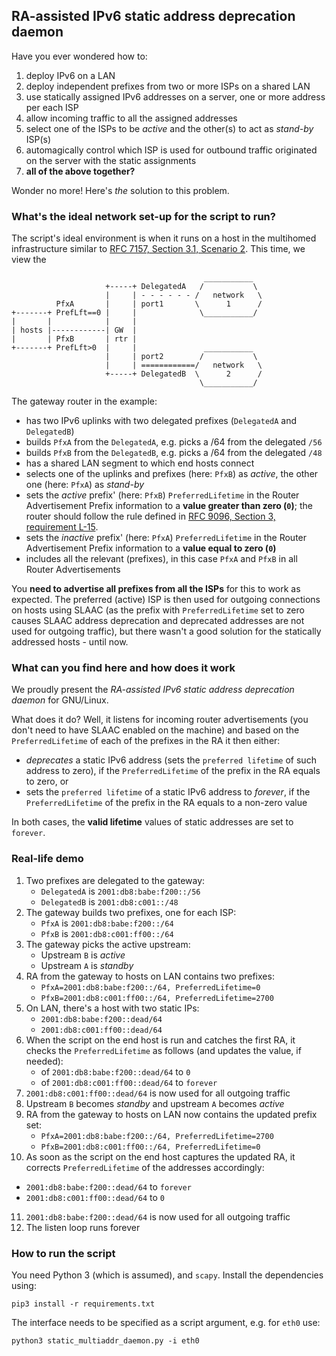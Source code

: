 ## RA-assisted IPv6 static address deprecation daemon

Have you ever wondered how to:

1. deploy IPv6 on a LAN
2. deploy independent prefixes from two or more ISPs on a shared LAN
3. use statically assigned IPv6 addresses on a server, one or more address per each ISP
4. allow incoming traffic to all the assigned addresses
5. select one of the ISPs to be *active* and the other(s) to act as *stand-by* ISP(s)
5. automagically control which ISP is used for outbound traffic originated on the server with the static assignments
6. **all of the above together?**

Wonder no more! Here's *the* solution to this problem.

### What's the ideal network set-up for the script to run?

The script's ideal environment is when it runs on a host in the multihomed infrastructure similar to [RFC 7157, Section 3.1, Scenario 2](https://datatracker.ietf.org/doc/html/rfc7157#section-3.1). This time, we view the 

```
                                           ___________
                     +-----+ DelegatedA   /           \
                     |     | - - - - - - /   network   \
          PfxA       |     | port1       \      1      /
+-------+ PrefLft==0 |     |              \___________/
|       |            |     |
| hosts |------------| GW  |
|       | PfxB       | rtr |
+-------+ PrefLft>0  |     |               ___________
                     |     | port2        /           \
                     |     | ============/   network   \
                     +-----+ DelegatedB  \      2      /
                                          \___________/
```

The gateway router in the example:

- has two IPv6 uplinks with two delegated prefixes (`DelegatedA` and `DelegatedB`)
- builds `PfxA` from the `DelegatedA`, e.g. picks a /64 from the delegated `/56`
- builds `PfxB` from the `DelegatedB`, e.g. picks a /64 from the delegated `/48`
- has a shared LAN segment to which end hosts connect
- selects one of the uplinks and prefixes (here: `PfxB`) as *active*, the other one (here: `PfxA`) as *stand-by*
- sets the *active* prefix' (here: `PfxB`) `PreferredLifetime` in the Router Advertisement Prefix information to a **value greater than zero (`0`)**; the router should follow the rule defined in [RFC 9096, Section 3, requirement L-15](https://datatracker.ietf.org/doc/html/rfc9096#section-3).
- sets the *inactive* prefix' (here: `PfxA`) `PreferredLifetime` in the Router Advertisement Prefix information to a **value equal to zero (`0`)**
- includes all the relevant (prefixes), in this case `PfxA` and `PfxB` in all Router Advertisements

You **need to advertise all prefixes from all the ISPs** for this to work as expected. The preferred (active) ISP is then used for outgoing connections on  hosts using SLAAC (as the prefix with `PreferredLifetime` set to zero causes SLAAC address deprecation and deprecated addresses are not used for outgoing traffic), but there wasn't a good solution for the statically addressed hosts - until now.

### What can you find here and how does it work

We proudly present the *RA-assisted IPv6 static address deprecation daemon* for GNU/Linux.

What does it do? Well, it listens for incoming router advertisements (you don't need to have SLAAC enabled on the machine) and based on the `PreferredLifetime` of each of the prefixes in the RA it then either:

- *deprecates* a static IPv6 address (sets the `preferred lifetime` of such address to zero), if the `PreferredLifetime` of the prefix in the RA equals to zero, or
- sets the `preferred lifetime` of a static IPv6 address to *forever*, if the `PreferredLifetime` of the prefix in the RA equals to a non-zero value

In both cases, the **valid lifetime** values of static addresses are set to `forever`.

### Real-life demo

1. Two prefixes are delegated to the gateway:
   * `DelegatedA` is `2001:db8:babe:f200::/56`
   * `DelegatedB` is `2001:db8:c001::/48`
2. The gateway builds two prefixes, one for each ISP:
   * `PfxA` is `2001:db8:babe:f200::/64`
   * `PfxB` is `2001:db8:c001:ff00::/64`
3. The gateway picks the active upstream:
   * Upstream `B` is *active*
   * Upstream `A` is *standby*
4. RA from the gateway to hosts on LAN contains two prefixes:
   * `PfxA=2001:db8:babe:f200::/64, PreferredLifetime=0`
   * `PfxB=2001:db8:c001:ff00::/64, PreferredLifetime=2700`
5. On LAN, there's a host with two static IPs:
   * `2001:db8:babe:f200::dead/64`
   * `2001:db8:c001:ff00::dead/64`
6. When the script on the end host is run and catches the first RA, it checks the `PreferredLifetime` as follows (and updates the value, if needed):
   * of `2001:db8:babe:f200::dead/64` to `0`
   * of `2001:db8:c001:ff00::dead/64` to `forever`
7. `2001:db8:c001:ff00::dead/64` is now used for all outgoing traffic
8. Upstream `B` becomes *standby* and upstream `A` becomes *active*
9. RA from the gateway to hosts on LAN now contains the updated prefix set:
   * `PfxA=2001:db8:babe:f200::/64, PreferredLifetime=2700`
   * `PfxB=2001:db8:c001:ff00::/64, PreferredLifetime=0`
10. As soon as the script on the end host captures the updated RA, it corrects `PreferredLifetime` of the addresses accordingly:
   * `2001:db8:babe:f200::dead/64` to `forever`
   * `2001:db8:c001:ff00::dead/64` to `0`
11. `2001:db8:babe:f200::dead/64` is now used for all outgoing traffic
12. The listen loop runs forever

### How to run the script

You need Python 3 (which is assumed), and `scapy`. Install the dependencies using:

```
pip3 install -r requirements.txt
```

The interface needs to be specified as a script argument, e.g. for `eth0` use:

```
python3 static_multiaddr_daemon.py -i eth0
```
